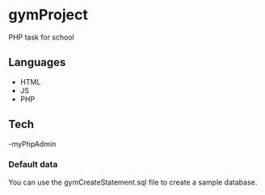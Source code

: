 # gymProject
PHP task for school

## Languages
  - HTML
  - JS
  - PHP

## Tech
  -myPhpAdmin
  
  
  ### Default data
  
  You can use the gymCreateStatement.sql file to create a sample database.
